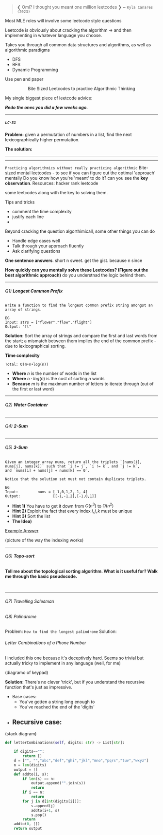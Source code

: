 > ❮ Oml? I thought you meant one million leetcodes ❯ ~ `Kyla Canares (2023)`

Most MLE roles will involve some leetcode style questions

Leetcode is obviously about cracking the algorithm -> and then implementing in whatever language you choose. 

Takes you through all common data structures and algorithms, as well as algorithmic paradigms
- DFS
- BFS
- Dynamic Programming

Use pen and paper 

<p align='center'>Bite Sized Leetcodes to practice Algorithmic Thinking</p>

My single biggest piece of leetcode advice: 

***Redo the ones you did a few weeks ago.***

---

##### `LC-31`
**Problem:** given a permutation of numbers in a list, find the next lexicographically higher permutation. 

**The solution:** 


---



---
`Practicing algorithmics without really practicing algorithmic`
Bite-sized mental leetcodes - to see if you can figure out the optimal 'approach' mentally
Do you know how you're 'meant' to do it? can you see the **key observation**. 
Resources: hacker rank leetcode

some leetcodes along with the key to solving them. 

Tips and tricks
- comment the time complexity 
- justify each line
- 


Beyond cracking the question algorthimicall, some other things you can do 
- Handle edge cases well 
- Talk through your approach fluently 
- Ask clarifying questions 

**One sentence answers**. short n sweet. get the gist. because n since

**How quickly can you mentally solve these Leetcodes? (Figure out the best algorithmic approach)**
do you understnad the logic behind them. 

---

###### Q1) **Longest Common Prefix**

```
Write a function to find the longest common prefix string amongst an array of strings.

EG
Input: strs = ["flower","flow","flight"]
Output: "fl"
```

**Solution**: Sort the array of strings and compare the first and last words from the start; a mismatch between them implies the end of the common prefix - due to lexicographical sorting. 

**Time complexity**

`Total: O(m•n•log(n))`
- **Where** $n$ is the number of words in the list 
- **Where** $n \cdot log(n)$ is the cost of sorting $n$ words
- **Because** $m$ is the maximum number of letters to iterate through (out of the first or last word)

---

###### Q2) **Water Container**

---

###### Q4) **2-Sum**

---

###### Q5) **3-Sum**
```
Given an integer array nums, return all the triplets `[nums[i], nums[j], nums[k]]` such that `i != j`, `i != k`, and `j != k`, and `nums[i] + nums[j] + nums[k] == 0`.

Notice that the solution set must not contain duplicate triplets.

EG
Input:         nums = [-1,0,1,2,-1,-4]
Output:               [[-1,-1,2],[-1,0,1]]
```

- **Hint 1)** You have to get it down from $O(n^3)$ to $O(n^2)$ 
- **Hint 2)** Exploit the fact that every index $i, j, k$ must be unique 
- **Hint 3)** Sort the list
- **The Idea)** 

[Example Answer](https://leetcode.com/problems/3sum/solutions/4155263/video-visualization-of-o-n-2-solution-two-pointers/)

(picture of the way the indexing works)

---
###### Q6) **Topo-sort** 

**Tell me about the topological sorting algorithm. What is it useful for? Walk me through the basic pseudocode.**

<br>

---
###### Q7) Travelling Salesman




###### Q8) Palindrome

Problem: `How to find the longest palindrome`
Solution: 



###### Letter Combinations of a Phone Number

I included this one because it's deceptively hard. Seems so trivial but actually tricky to implement in any language (well, for me)

(diagramo of keypad)

**Solution:** There's no clever 'trick', but if you understand the recursive function that's just as impressive. 

- Base cases: 
	- You've gotten a string long enough to 
	- You've reached the end of the 'digits'
- Recursive case: 
	- 
(stack diagram)


```python
def letterCombinations(self, digits: str) -> List[str]:

	if digits=="":
		return []
	d = ["", "","abc","def","ghi","jkl","mno","pqrs","tuv","wxyz"]
	n = len(digits)
	output = []
	def addto(i, s):
		if len(s) == n:
			output.append("".join(s))
			return
		if i == n:
			return
		for j in d[int(digits[i])]:
			s.append(j)
			addto(i+1, s)
			s.pop()
		return
	addto(0, [])
	return output
```

###### 